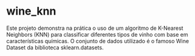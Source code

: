 # wine_knn
Este projeto demonstra na prática o uso de um algoritmo de K-Nearest Neighbors (KNN) para classificar diferentes tipos de vinho com base em características químicas. O conjunto de dados utilizado é o famoso Wine Dataset da biblioteca sklearn.datasets.

